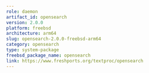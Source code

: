 ```yaml
---
role: daemon
artifact_id: opensearch
version: 2.0.0
platform: freebsd
architecture: arm64
slug: opensearch-2.0.0-freebsd-arm64
category: opensearch
type: system-package
freebsd_package_name: opensearch
link: https://www.freshports.org/textproc/opensearch
---
```

